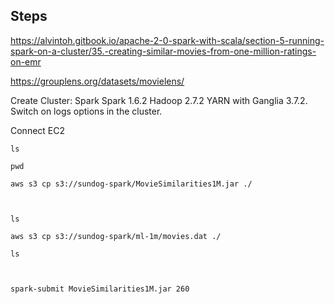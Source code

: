 ## Steps

https://alvintoh.gitbook.io/apache-2-0-spark-with-scala/section-5-running-spark-on-a-cluster/35.-creating-similar-movies-from-one-million-ratings-on-emr

https://grouplens.org/datasets/movielens/

Create Cluster:  Spark Spark 1.6.2 Hadoop 2.7.2 YARN with Ganglia 3.7.2.  Switch on logs options in the cluster.


Connect EC2 

    ls
 
    pwd

    aws s3 cp s3://sundog-spark/MovieSimilarities1M.jar ./

    

    ls

    aws s3 cp s3://sundog-spark/ml-1m/movies.dat ./

    ls

    

    spark-submit MovieSimilarities1M.jar 260

